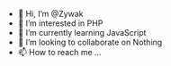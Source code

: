 - 👋 Hi, I’m @Zywak
- 👀 I’m interested in PHP
- 🌱 I’m currently learning JavaScript
- 💞️ I’m looking to collaborate on Nothing
- 📫 How to reach me ...

<!---
Zywak/Zywak is a ✨ special ✨ repository because its `README.md` (this file) appears on your GitHub profile.
You can click the Preview link to take a look at your changes.
--->
